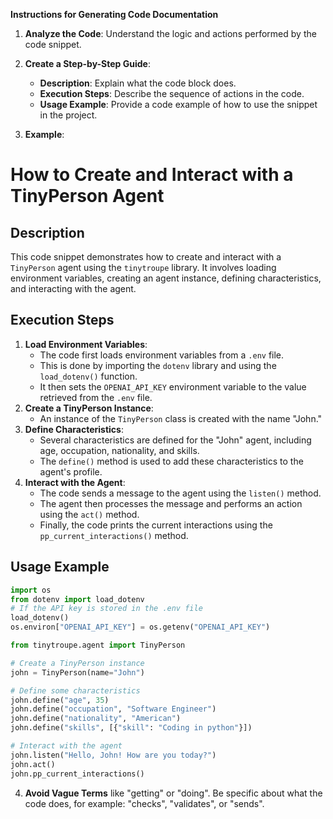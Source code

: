 **Instructions for Generating Code Documentation**

1. **Analyze the Code**: Understand the logic and actions performed by the code snippet.

2. **Create a Step-by-Step Guide**:
    - **Description**: Explain what the code block does.
    - **Execution Steps**: Describe the sequence of actions in the code.
    - **Usage Example**: Provide a code example of how to use the snippet in the project.

3. **Example**:

How to Create and Interact with a TinyPerson Agent
=========================================================================================

Description
-------------------------
This code snippet demonstrates how to create and interact with a `TinyPerson` agent using the `tinytroupe` library. It involves loading environment variables, creating an agent instance, defining characteristics, and interacting with the agent.

Execution Steps
-------------------------
1. **Load Environment Variables**:
    - The code first loads environment variables from a `.env` file.
    - This is done by importing the `dotenv` library and using the `load_dotenv()` function.
    - It then sets the `OPENAI_API_KEY` environment variable to the value retrieved from the `.env` file.
2. **Create a TinyPerson Instance**:
    - An instance of the `TinyPerson` class is created with the name "John."
3. **Define Characteristics**:
    - Several characteristics are defined for the "John" agent, including age, occupation, nationality, and skills.
    - The `define()` method is used to add these characteristics to the agent's profile.
4. **Interact with the Agent**:
    - The code sends a message to the agent using the `listen()` method.
    - The agent then processes the message and performs an action using the `act()` method.
    - Finally, the code prints the current interactions using the `pp_current_interactions()` method.

Usage Example
-------------------------

```python
import os
from dotenv import load_dotenv
# If the API key is stored in the .env file
load_dotenv()
os.environ["OPENAI_API_KEY"] = os.getenv("OPENAI_API_KEY")

from tinytroupe.agent import TinyPerson

# Create a TinyPerson instance
john = TinyPerson(name="John")

# Define some characteristics
john.define("age", 35)
john.define("occupation", "Software Engineer")
john.define("nationality", "American")
john.define("skills", [{"skill": "Coding in python"}])

# Interact with the agent
john.listen("Hello, John! How are you today?")
john.act()
john.pp_current_interactions()
```

4. **Avoid Vague Terms** like "getting" or "doing". Be specific about what the code does, for example: "checks", "validates", or "sends".